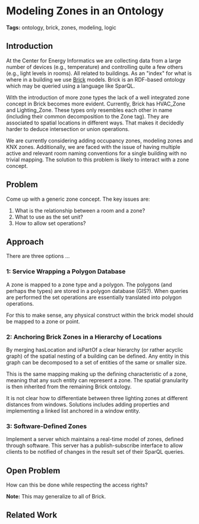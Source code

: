 # Modeling Zones in an Ontology

**Tags:** ontology, brick, zones, modeling, logic

## Introduction

At the Center for Energy Informatics we are collecting data from a large number of devices (e.g., temperature) and controlling quite a few others (e.g., light levels in rooms). All related to buildings. As an "index" for what is where in a building we use [Brick](https://brickschema.org) models. Brick is an RDF-based ontology which may be queried using a language like SparQL.

With the introduction of more zone types the lack of a well integrated zone concept in Brick becomes more evident. Currently, Brick has HVAC_Zone and Lighting_Zone. These types only resembles each other in name (including their common decomposition to the Zone tag). They are associated to spatial locations in different ways. That makes it decidedly harder to deduce intersection or union operations.

We are currently considering adding occupancy zones, modeling zones and KNX zones. Additionally, we are faced with the issue of having multiple active and relevant room naming conventions for a single building with no trivial mapping. The solution to this problem is likely to interact with a zone concept.

## Problem

Come up with a generic zone concept. The key issues are:
1. What is the relationship between a room and a zone?
2. What to use as the set unit?
3. How to allow set operations?

## Approach

There are three options …

### 1: Service Wrapping a Polygon Database

A zone is mapped to a zone type and a polygon. The polygons (and perhaps the types) are stored in a polygon database (GIS?). When queries are performed the set operations are essentially translated into polygon operations.

For this to make sense, any physical construct within the brick model should be mapped to a zone or point.

### 2: Anchoring Brick Zones in a Hierarchy of Locations

By merging hasLocation and isPartOf a clear hierarchy (or rather acyclic graph) of the spatial nesting of a building can be defined. Any entity in this graph can be decomposed to a set of entities of the same or smaller size.

This is the same mapping making up the defining characteristic of a zone, meaning that any such entity can represent a zone. The spatial granularity is then inherited from the remaining Brick ontology.

It is not clear how to differentiate between three lighting zones at different distances from windows. Solutions includes adding properties and implementing a linked list anchored in a window entity.

### 3: Software-Defined Zones

Implement a server which maintains a real-time model of zones, defined through software. This server has a publish-subscribe interface to allow clients to be notified of changes in the result set of their SparQL queries.

## Open Problem

How can this be done while respecting the access rights?

**Note:** This may generalize to all of Brick.

## Related Work

